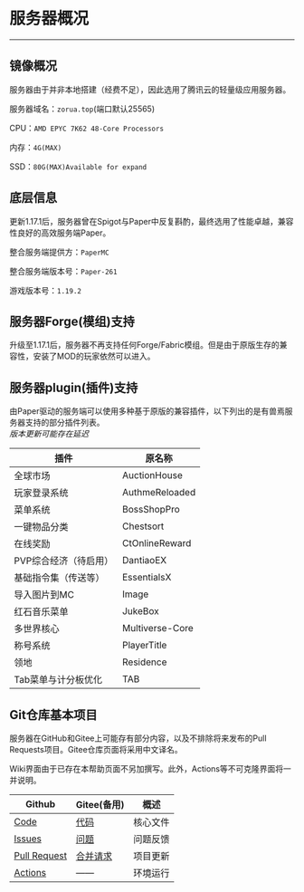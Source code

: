 # 服务器概况
***
## 镜像概况
服务器由于并非本地搭建（经费不足），因此选用了腾讯云的轻量级应用服务器。

服务器域名：`zorua.top`(端口默认25565)

CPU：`AMD EPYC 7K62 48-Core Processors `

内存：`4G(MAX)`

SSD：`80G(MAX)Available for expand`

## 底层信息
更新1.17.1后，服务器曾在Spigot与Paper中反复斟酌，最终选用了性能卓越，兼容性良好的高效服务端Paper。

整合服务端提供方：`PaperMC`

整合服务端版本号：`Paper-261`

游戏版本号：`1.19.2`

## 服务器Forge(模组)支持
升级至1.17.1后，服务器不再支持任何Forge/Fabric模组。但是由于原版生存的兼容性，安装了MOD的玩家依然可以进入。

## 服务器plugin(插件)支持
由Paper驱动的服务端可以使用多种基于原版的兼容插件，以下列出的是有兽焉服务器支持的部分插件列表。</br>  _版本更新可能存在延迟_

| 插件         | 原名称             |
|------------|-----------------|
| 全球市场       | AuctionHouse    |
| 玩家登录系统     | AuthmeReloaded  |
| 菜单系统       | BossShopPro     |
| 一键物品分类     | Chestsort       |
| 在线奖励       | CtOnlineReward  |
| PVP综合经济（待启用）  | DantiaoEX             |
| 基础指令集（传送等） | EssentialsX     |
| 导入图片到MC    | Image           |
| 红石音乐菜单     | JukeBox         |
| 多世界核心      | Multiverse-Core |
| 称号系统       | PlayerTitle     |
| 领地         | Residence       |
| Tab菜单与计分板优化  | TAB             |


## Git仓库基本项目

服务器在GitHub和Gitee上可能存有部分内容，以及不排除将来发布的Pull Requests项目。Gitee仓库页面将采用中文译名。

Wiki界面由于已存在本帮助页面不另加撰写。此外，Actions等不可克隆界面将一并说明。

| Github                                                       | Gitee(备用)                                              | 概述   |
|--------------------------------------------------------------|--------------------------------------------------------|------|
| [Code](https://github.com/ZoruaFox/YSY-Server)               | [代码](https://gitee.com/zorua__fox/YSY-Server)          | 核心文件 |
| [Issues](https://github.com/ZoruaFox/YSY-Server/issues)      | [问题](https://gitee.com/zorua__fox/YSY-Server/issues)   | 问题反馈 |
| [Pull Request](https://github.com/ZoruaFox/YSY-Server/pulls) | [合并请求](https://gitee.com/zorua__fox/YSY-Server/issues) | 项目更新 |
| [Actions](https://github.com/ZoruaFox/YSY-Server/actions)    | ——                                                     | 环境运行 |
